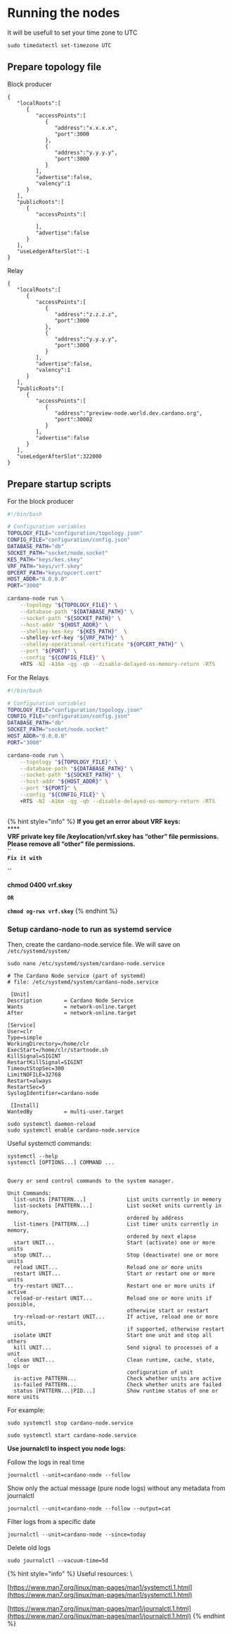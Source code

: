 # Running the nodes

It will be usefull to set your time zone to UTC

```
sudo timedatectl set-timezone UTC
```

## Prepare topology file

Block producer

```
{
   "localRoots":[
      {
         "accessPoints":[
            {
               "address":"x.x.x.x",
               "port":3000
            },
            {
               "address":"y.y.y.y",
               "port":3000
            }
         ],
         "advertise":false,
         "valency":1
      }
   ],
   "publicRoots":[
      {
         "accessPoints":[
            
         ],
         "advertise":false
      }
   ],
   "useLedgerAfterSlot":-1
}
```

Relay

```
{
   "localRoots":[
      {
         "accessPoints":[
            {
               "address":"z.z.z.z",
               "port":3000
            },
            {
               "address":"y.y.y.y",
               "port":3000
            }
         ],
         "advertise":false,
         "valency":1
      }
   ],
   "publicRoots":[
      {
         "accessPoints":[
            {
               "address":"preview-node.world.dev.cardano.org",
               "port":30002
            }         
         ],
         "advertise":false
      }
   ],
   "useLedgerAfterSlot":322000
}
```

## Prepare startup scripts

For the block producer

```bash
#!/bin/bash

# Configuration variables
TOPOLOGY_FILE="configuration/topology.json"
CONFIG_FILE="configuration/config.json"
DATABASE_PATH="db"
SOCKET_PATH="socket/node.socket"
KES_PATH="keys/kes.skey"
VRF_PATH="keys/vrf.skey"
OPCERT_PATH="keys/opcert.cert"
HOST_ADDR="0.0.0.0"
PORT="3000"

cardano-node run \
    --topology "${TOPOLOGY_FILE}" \
    --database-path "${DATABASE_PATH}" \
    --socket-path "${SOCKET_PATH}" \
    --host-addr "${HOST_ADDR}" \
    --shelley-kes-key "${KES_PATH}"  \ 
    --shelley-vrf-key "${VRF_PATH}" \
    --shelley-operational-certificate "${OPCERT_PATH}" \
    --port "${PORT}" \
    --config "${CONFIG_FILE}" \
    +RTS -N2 -A16m -qg -qb --disable-delayed-os-memory-return -RTS
```

For the Relays

```bash
#!/bin/bash

# Configuration variables
TOPOLOGY_FILE="configuration/topology.json"
CONFIG_FILE="configuration/config.json"
DATABASE_PATH="db"
SOCKET_PATH="socket/node.socket"
HOST_ADDR="0.0.0.0"
PORT="3000"

cardano-node run \
    --topology "${TOPOLOGY_FILE}" \
    --database-path "${DATABASE_PATH}" \
    --socket-path "${SOCKET_PATH}" \
    --host-addr "${HOST_ADDR}" \
    --port "${PORT}" \
    --config "${CONFIG_FILE}" \
    +RTS -N2 -A16m -qg -qb --disable-delayed-os-memory-return -RTS
    
```

{% hint style="info" %}
**If you get an error about VRF keys:**\
****\
**VRF private key file /keylocation/vrf.skey has “other” file permissions. Please remove all “other” file permissions.**\
**``**\
**`Fix it with`**&#x20;

**``**

**chmod 0400 vrf.skey**

**`OR`**

**`chmod og-rwx vrf.skey`**
{% endhint %}

### Setup cardano-node to run as systemd service

Then, create the cardano-node.service file. We will save on `/etc/systemd/system/`

```
sudo nano /etc/systemd/system/cardano-node.service
```

```
# The Cardano Node service (part of systemd)
# file: /etc/systemd/system/cardano-node.service

 [Unit]
Description       = Cardano Node Service
Wants             = network-online.target
After             = network-online.target

[Service]
User=clr
Type=simple
WorkingDirectory=/home/clr
ExecStart=/home/clr/startnode.sh
KillSignal=SIGINT
RestartKillSignal=SIGINT
TimeoutStopSec=300
LimitNOFILE=32768
Restart=always
RestartSec=5
SyslogIdentifier=cardano-node

 [Install]
WantedBy          = multi-user.target
```

```
sudo systemctl daemon-reload
sudo systemctl enable cardano-node.service
```

Useful systemctl commands:

```
systemctl --help
systemctl [OPTIONS...] COMMAND ...


Query or send control commands to the system manager.

Unit Commands:
  list-units [PATTERN...]             List units currently in memory
  list-sockets [PATTERN...]           List socket units currently in memory,
                                      ordered by address
  list-timers [PATTERN...]            List timer units currently in memory,
                                      ordered by next elapse
  start UNIT...                       Start (activate) one or more units
  stop UNIT...                        Stop (deactivate) one or more units
  reload UNIT...                      Reload one or more units
  restart UNIT...                     Start or restart one or more units
  try-restart UNIT...                 Restart one or more units if active
  reload-or-restart UNIT...           Reload one or more units if possible,
                                      otherwise start or restart
  try-reload-or-restart UNIT...       If active, reload one or more units,
                                      if supported, otherwise restart
  isolate UNIT                        Start one unit and stop all others
  kill UNIT...                        Send signal to processes of a unit
  clean UNIT...                       Clean runtime, cache, state, logs or
                                      configuration of unit
  is-active PATTERN...                Check whether units are active
  is-failed PATTERN...                Check whether units are failed
  status [PATTERN...|PID...]          Show runtime status of one or more units
```

For example:

```
sudo systemctl stop cardano-node.service
```

```
sudo systemctl start cardano-node.service
```

**Use journalctl to inspect you node logs:**

Follow the logs in real time

```
journalctl --unit=cardano-node --follow
```

Show only the actual message (pure node logs) without any metadata from journalctl

```
journalctl --unit=cardano-node --follow --output=cat
```

Filter logs from a specific date

```
journalctl --unit=cardano-node --since=today
```

Delete old logs

```
sudo journalctl --vacuum-time=5d
```

{% hint style="info" %}
Useful resources: \


[https://www.man7.org/linux/man-pages/man1/systemctl.1.html](https://www.man7.org/linux/man-pages/man1/systemctl.1.html)

[https://www.man7.org/linux/man-pages/man1/journalctl.1.html](https://www.man7.org/linux/man-pages/man1/journalctl.1.html)
{% endhint %}

